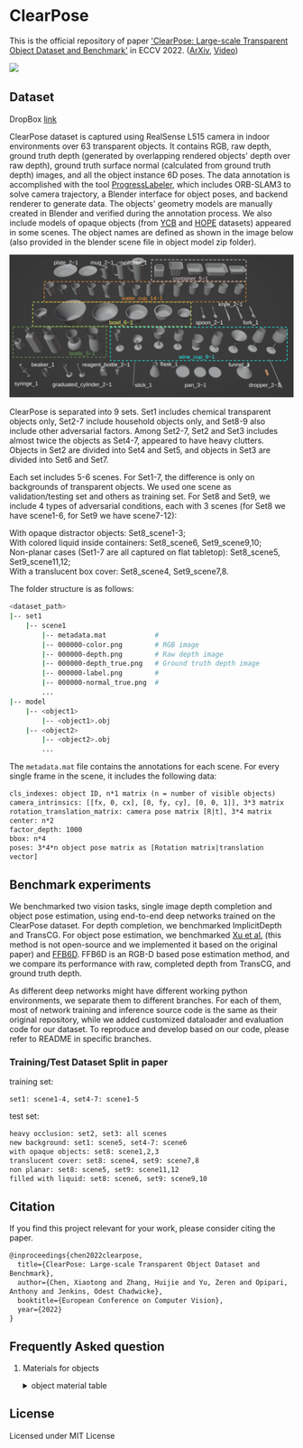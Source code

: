 # ClearPose

This is the official repository of paper ['ClearPose: Large-scale Transparent Object Dataset and Benchmark'](https://progress.eecs.umich.edu/projects/clearpose/) in ECCV 2022. ([ArXiv](https://arxiv.org/abs/2203.03890), [Video](https://www.youtube.com/watch?v=i8LjxicAaps))

![](dataset_sample.png)

## Dataset

DropBox [link]([https://www.dropbox.com/sh/b4q76r4y0zbh9bh/AAC2vp905s1ajQgVb8K5MLlZa?dl=0](https://www.dropbox.com/scl/fo/dzc777gazch9309g4lebn/AHUr5d8z5NLuw8Sc_stV3Nk?rlkey=9lz6sfkicme7jl0dx8tafbakv&st=7z2wdblj&dl=0))

ClearPose dataset is captured using RealSense L515 camera in indoor environments over 63 transparent objects. It contains RGB, raw depth, ground truth depth (generated by overlapping rendered objects' depth over raw depth), ground truth surface normal (calculated from ground truth depth) images, and all the object instance 6D poses. The data annotation is accomplished with the tool [ProgressLabeler](https://github.com/huijieZH/ProgressLabeller), which includes ORB-SLAM3 to solve camera trajectory, a Blender interface for object poses, and backend renderer to generate data. The objects' geometry models are manually created in Blender and verified during the annotation process. We also include models of opaque objects (from [YCB](https://www.ycbbenchmarks.com/object-models/) and [HOPE](https://github.com/swtyree/hope-dataset) datasets) appeared in some scenes. The object names are defined as shown in the image below (also provided in the blender scene file in object model zip folder).

![](clearpose_object_names.png)

ClearPose is separated into 9 sets. Set1 includes chemical transparent objects only, Set2-7 include household objects only, and Set8-9 also include other adversarial factors. Among Set2-7, Set2 and Set3 includes almost twice the objects as Set4-7, appeared to have heavy clutters. Objects in Set2 are divided into Set4 and Set5, and objects in Set3 are divided into Set6 and Set7.

Each set includes 5-6 scenes. For Set1-7, the difference is only on backgrounds of transparent objects. We used one scene as validation/testing set and others as training set. For Set8 and Set9, we include 4 types of adversarial conditions, each with 3 scenes (for Set8 we have scene1-6, for Set9 we have scene7-12):

With opaque distractor objects: Set8_scene1-3;<br>
With colored liquid inside containers: Set8_scene6, Set9_scene9,10;<br>
Non-planar cases (Set1-7 are all captured on flat tabletop): Set8_scene5, Set9_scene11,12;<br>
With a translucent box cover: Set8_scene4, Set9_scene7,8.

The folder structure is as follows:

```bash
<dataset_path>
|-- set1
    |-- scene1
        |-- metadata.mat            # 
        |-- 000000-color.png        # RGB image
        |-- 000000-depth.png        # Raw depth image
        |-- 000000-depth_true.png   # Ground truth depth image
        |-- 000000-label.png        #
        |-- 000000-normal_true.png  #
        ...
|-- model
    |-- <object1>
        |-- <object1>.obj
    |-- <object2>
        |-- <object2>.obj
        ...
```

The ``metadata.mat`` file contains the annotations for each scene. For every single frame in the scene, it includes the following data:<br>
```
cls_indexes: object ID, n*1 matrix (n = number of visible objects)
camera_intrinsics: [[fx, 0, cx], [0, fy, cy], [0, 0, 1]], 3*3 matrix
rotation_translation_matrix: camera pose matrix [R|t], 3*4 matrix
center: n*2
factor_depth: 1000
bbox: n*4
poses: 3*4*n object pose matrix as [Rotation matrix|translation vector]
```

## Benchmark experiments

We benchmarked two vision tasks, single image depth completion and object pose estimation, using end-to-end deep networks trained on the ClearPose dataset. For depth completion, we benchmarked ImplicitDepth and TransCG. For object pose estimation, we benchmarked [Xu et al.](https://www.mdpi.com/1424-8220/20/23/6790) (this method is not open-source and we implemented it based on the original paper) and [FFB6D](https://github.com/ethnhe/FFB6D). FFB6D is an RGB-D based pose estimation method, and we compare its performance with raw, completed depth from TransCG, and ground truth depth.

As different deep networks might have different working python environments, we separate them to different branches. For each of them, most of network training and inference source code is the same as their original repository, while we added customized dataloader and evaluation code for our dataset. To reproduce and develop based on our code, please refer to README in specific branches.

### Training/Test Dataset Split in paper

training set:

```
set1: scene1-4, set4-7: scene1-5
```

test set:

```
heavy occlusion: set2, set3: all scenes
new background: set1: scene5, set4-7: scene6
with opaque objects: set8: scene1,2,3
translucent cover: set8: scene4, set9: scene7,8
non planar: set8: scene5, set9: scene11,12
filled with liquid: set8: scene6, set9: scene9,10
```

## Citation

If you find this project relevant for your work, please consider citing the paper.

```
@inproceedings{chen2022clearpose,
  title={ClearPose: Large-scale Transparent Object Dataset and Benchmark},
  author={Chen, Xiaotong and Zhang, Huijie and Yu, Zeren and Opipari, Anthony and Jenkins, Odest Chadwicke},
  booktitle={European Conference on Computer Vision},
  year={2022}
}
```

## Frequently Asked question
 1. Materials for objects 
    <details><summary>object material table</summary>

    |      object name     | material |
    |:--------------------:|----------|
    |       beaker_1       |   glass  |
    |       dropper_1      |  plastic |
    |       dropper_2      |  plastic |
    |        flask_1       |   glass  |
    |       funnel_1       |  plastic |
    | graduated_cylinder_1 |   glass  |
    | graduated_cylinder_2 |  plastic |
    |         pan_1        |  plastic |
    |         pan_2        |  plastic |
    |         pan_3        |   glass  |
    |   reagent_bottle_1   |   glass  |
    |   reagent_bottle_2   |  plastic |
    |        stick_1       |   glass  |
    |       syringe_1      |  plastic |
    |       bottle_1       |   glass  |
    |       bottle_2       |   glass  |
    |       bottle_3       |   glass  |
    |       bottle_4       |   glass  |
    |       bottle_5       |   glass  |
    |        bowl_1        |   glass  |
    |        bowl_2        |   glass  |
    |        bowl_3        |   glass  |
    |        bowl_4        |   glass  |
    |        bowl_5        |   glass  |
    |        bowl_6        |   glass  |
    |      container_1     |   glass  |
    |      container_2     |   glass  |
    |      container_3     |   glass  |
    |      container_4     |   glass  |
    |      container_5     |   glass  |
    |        fork_1        |  plastic |
    |        knife_1       |  plastic |
    |        knife_2       |  plastic |
    |         mug_1        |   glass  |
    |         mug_2        |   glass  |
    |       pitcher_1      |  plastic |
    |        plate_1       |   glass  |
    |        plate_2       |   glass  |
    |        spoon_1       |  plastic |
    |        spoon_2       |  plastic |
    |      water_cup_1     |   glass  |
    |      water_cup_3     |  plastic |
    |      water_cup_4     |   glass  |
    |      water_cup_5     |   glass  |
    |      water_cup_6     |   glass  |
    |      water_cup_7     |   glass  |
    |      water_cup_8     |   glass  |
    |      water_cup_9     |   glass  |
    |     water_cup_10     |   glass  |
    |     water_cup_11     |   glass  |
    |     water_cup_12     |   glass  |
    |     water_cup_13     |  plastic |
    |     water_cup_14     |  plastic |
    |      wine_cup_1      |   glass  |
    |      wine_cup_2      |   glass  |
    |      wine_cup_3      |   glass  |
    |      wine_cup_4      |   glass  |
    |      wine_cup_5      |   glass  |
    |      wine_cup_6      |   glass  |
    |      wine_cup_7      |  plastic |
    |      wine_cup_8      |  plastic |
    |      wine_cup_9      |   glass  |

    </details>
## License

Licensed under MIT License
